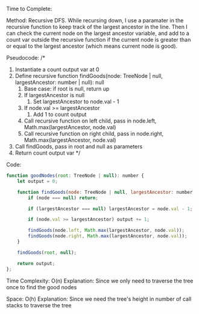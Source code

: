 Time to Complete:

Method: Recursive DFS. While recursing down, I use a paramater in the recursive function to keep track of the largest ancestor in the line. Then I can check the current node on the largest ancestor variable, and add to a count var outside the recursive function if the current node is greater than or equal to the largest ancestor (which means current node is good).

Pseudocode:
/*
1. Instantiate a count output var at 0
2. Define recursive function findGoods(node: TreeNode | null, largestAncestor: number | null): null
    1. Base case: if root is null, return up
    2. If largestAncestor is null
        1. Set largestAncestor to node.val - 1
    3. If node.val >= largestAncestor
        1. Add 1 to count output
    4. Call recursive function on left child, pass in node.left, Math.max(largestAncestor, node.val)
    4. Call recursive function on right child, pass in node.right, Math.max(largestAncestor, node.val)
3. Call findGoods, pass in root and null as parameters
4. Return count output var
*/

Code:

```js
function goodNodes(root: TreeNode | null): number {
    let output = 0;

    function findGoods(node: TreeNode | null, largestAncestor: number | null) {
        if (node === null) return;

        if (largestAncestor === null) largestAncestor = node.val - 1;

        if (node.val >= largestAncestor) output += 1;

        findGoods(node.left, Math.max(largestAncestor, node.val));
        findGoods(node.right, Math.max(largestAncestor, node.val));
    }

    findGoods(root, null);

    return output;
};
```


Time Complexity: O(n)
Explanation: Since we only need to traverse the tree once to find the good nodes

Space: O(h)
Explanation: Since we need the tree's height in number of call stacks to traverse the tree
